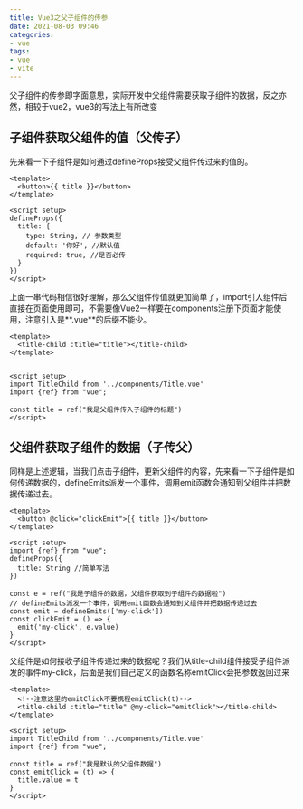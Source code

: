 ```yaml
---
title: Vue3之父子组件的传参
date: 2021-08-03 09:46
categories:
- vue
tags:
- vue
- vite
---
```


父子组件的传参即字面意思，实际开发中父组件需要获取子组件的数据，反之亦然，相较于vue2，vue3的写法上有所改变
<!-- more -->


## 子组件获取父组件的值（父传子）

先来看一下子组件是如何通过defineProps接受父组件传过来的值的。
```vue
<template>
  <button>{{ title }}</button>
</template>

<script setup>
defineProps({
  title: {
    type: String, // 参数类型
    default: '你好', //默认值
    required: true, //是否必传
  }
})
</script>
```
上面一串代码相信很好理解，那么父组件传值就更加简单了，import引入组件后直接在页面使用即可，不需要像Vue2一样要在components注册下页面才能使用，注意引入是**.vue**的后缀不能少。
```vue
<template>
  <title-child :title="title"></title-child>
</template>


<script setup>
import TitleChild from '../components/Title.vue'
import {ref} from "vue";

const title = ref("我是父组件传入子组件的标题")
</script>
```

## 父组件获取子组件的数据（子传父）
同样是上述逻辑，当我们点击子组件，更新父组件的内容，先来看一下子组件是如何传递数据的，defineEmits派发一个事件，调用emit函数会通知到父组件并把数据传递过去。
```vue
<template>
  <button @click="clickEmit">{{ title }}</button>
</template>

<script setup>
import {ref} from "vue";
defineProps({
  title: String //简单写法
})

const e = ref("我是子组件的数据，父组件获取到子组件的数据啦")
// defineEmits派发一个事件，调用emit函数会通知到父组件并把数据传递过去
const emit = defineEmits(['my-click'])
const clickEmit = () => {
  emit('my-click', e.value)
}
</script>
```


父组件是如何接收子组件传递过来的数据呢？我们从title-child组件接受子组件派发的事件my-click，后面是我们自己定义的函数名称emitClick会把参数返回过来
```vue
<template>
  <!--注意这里的emitClick不要携程emitClick(t)-->
  <title-child :title="title" @my-click="emitClick"></title-child>
</template>

<script setup>
import TitleChild from '../components/Title.vue'
import {ref} from "vue";

const title = ref("我是默认的父组件数据")
const emitClick = (t) => {
  title.value = t
}
</script>
```
